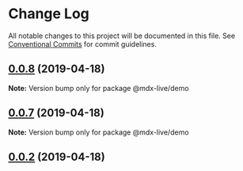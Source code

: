 # Change Log

All notable changes to this project will be documented in this file.
See [Conventional Commits](https://conventionalcommits.org) for commit guidelines.

## [0.0.8](https://github.com/axe312ger/mdx-live-editor/compare/@mdx-live/demo@0.0.7...@mdx-live/demo@0.0.8) (2019-04-18)

**Note:** Version bump only for package @mdx-live/demo





## [0.0.7](https://github.com/axe312ger/mdx-live-editor/compare/@mdx-live/demo@0.0.6...@mdx-live/demo@0.0.7) (2019-04-18)

**Note:** Version bump only for package @mdx-live/demo





## [0.0.2](https://github.com/axe312ger/mdx-live-editor/compare/@mdx-live/demo@0.0.2...@mdx-live/demo@0.0.2) (2019-04-18)
